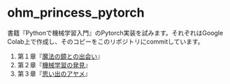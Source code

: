 # ohm_princess_pytorch
書籍『Pythonで機械学習入門』のPytorch実装を試みます。それぞれはGoogle Colab上で作成し、そのコピーをこのリポジトリにcommitしています。

1. 第１章『[魔法の鏡との出会い](https://github.com/hirohitokato/ohm_princess_pytorch/blob/main/Chapter1.ipynb)』
2. 第２章『[機械学習の発見](https://github.com/hirohitokato/ohm_princess_pytorch/blob/main/Chapter2.ipynb)』
3. 第３章『[思い出のアヤメ](https://github.com/hirohitokato/ohm_princess_pytorch/blob/main/Chapter3.ipynb)』
